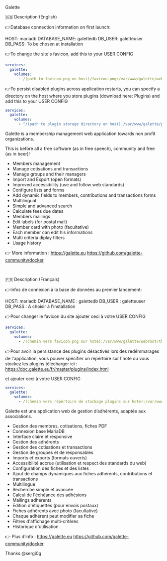Galette



🇬🇧 Description (English)

👉Database connection information on first launch:

HOST: mariadb
DATABASE\_NAME: galettedb
DB\_USER: galetteuser
DB\_PASS: To be chosen at installation

👉To change the site's favicon, add this to your USER CONFIG

```yaml
services:
  galette:
    volumes:
      - /(path to favicon.png on host)/favicon.png:/var/www/galette/webroot/themes/default/images/favicon.png
```

👉To persist disabled plugins across application restarts, you can specify a directory on the host where you store plugins (download here: Plugins) and add this to your USER CONFIG

```yaml
services:
  galette:
    volumes:
      - "/(path to plugin storage directory on host):/var/www/galette/plugins"
```

Galette is a membership management web application towards non profit organizations.

This is before all a free software (as in free speech), community and free (as in beer)!

* Members management
* Manage cotisations and transactions
* Manage groups and their managers
* Import and Export (open formats)
* Improved accessibility (use and follow web standards)
* Configure lists and forms
* Add dynamic fields to members, contributions and transactions forms
* Multilingual
* Simple and advanced search
* Calculate fees due dates
* Members mailings
* Edit labels (for postal mail)
* Member card with photo (facultative)
* Each member can edit his informations
* Multi criteria diplay filters
* Usage history

👉  More information : https://galette.eu		https://github.com/galette-community/docker

 

🇫🇷 Description (Français)

👉Infos de connexion à la base de données au premier lancement:

HOST: mariadb
DATABASE\_NAME : galettedb
DB\_USER : galetteuser
DB\_PASS : A choisir à l'installation

👉Pour changer le favicon du site ajouter ceci à votre USER CONFIG

```yaml
services:
  galette:
    volumes:
      - /(chemin vers favicon.png sur hote):/var/www/galette/webroot/themes/default/images/favicon.png
```

👉Pour avoir la persistance des plugins désactivés lors des redémmarages de l'application, vous pouver spécifier un répértoire sur l'hote ou vous stockez les plugins télécharger ici : https://doc.galette.eu/fr/master/plugins/index.html

et ajouter ceci à votre USER CONFIG

```yaml
services:
  galette:
    volumes:
      - /(chemin vers répértoire de stockage plugins sur hote):/var/www/galette/plugins
```

Galette est une application web de gestion d’adhérents, adaptée aux associations.

* Gestion des membres, cotisations, fiches PDF
* Connexion base MariaDB
* Interface claire et responsive
* Gestion des adhérents
* Gestion des cotisations et transactions
* Gestion de groupes et de responsables
* Imports et exports (formats ouverts)
* Accessibilité accrue (utilisation et respect des standards du web)
* Configuration des fiches et des listes
* Ajout de champs dynamiques aux fiches adhérents, contributions et transactions
* Multilingue
* Recherche simple et avancée
* Calcul de l'échéance des adhésions
* Mailings adhérents
* Edition d'étiquettes (pour envois postaux)
* Fiches adhérents avec photo (facultative)
* Chaque adhérent peut modifier sa fiche
* Filtres d'affichage multi-critères
* Historique d'utilisation

👉 Plus d’info : https://galette.eu			https://github.com/galette-community/docker


Thanks @sergi0g

